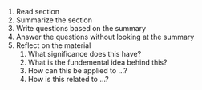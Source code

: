 1. Read section
2. Summarize the section
3. Write questions based on the summary
4. Answer the questions without looking at the summary
5. Reflect on the material
    1. What significance does this have?
    2. What is the fundemental idea behind this?
    3. How can this be applied to ...?
    4. How is this related to ...?
  
